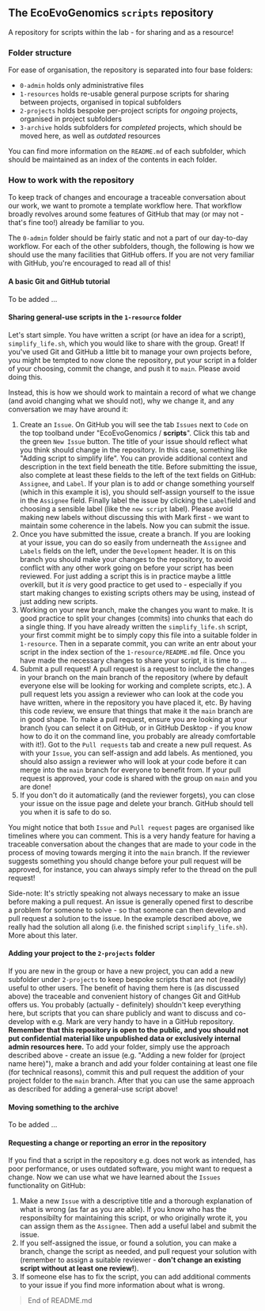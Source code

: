 ## The EcoEvoGenomics `scripts` repository
A repository for scripts within the lab - for sharing and as a resource! 

### Folder structure
For ease of organisation, the repository is separated into four base folders:

- `0-admin` holds only administrative files
- `1-resources` holds re-usable general purpose scripts for sharing between projects, organised in topical subfolders
- `2-projects` holds bespoke per-project scripts for *ongoing* projects, organised in project subfolders
- `3-archive` holds subfolders for *completed* projects, which should be moved here, as well as *outdated* resources

You can find more information on the `README.md` of each subfolder, which should be maintained as an index of the contents in each folder.

### How to work with the repository
To keep track of changes and encourage a traceable conversation about our work, we want to promote a template workflow here.
That workflow broadly revolves around some features of GitHub that may (or may not - that's fine too!) already be familiar to you.

The `0-admin` folder should be fairly static and not a part of our day-to-day workflow. For each of the other subfolders, though, the following is how we should use the many facilities that GitHub offers. If you are not very familiar with GitHub, you're encouraged to read all of this!

#### A basic Git and GitHub tutorial
To be added ...

#### Sharing general-use scripts in the `1-resource` folder
Let's start simple. You have written a script (or have an idea for a script), `simplify_life.sh`, which you would like to share with the group. Great!
If you've used Git and GitHub a little bit to manage your own projects before, you might be tempted to now clone the repository, put your script in a folder of your choosing, commit the change, and push it to `main`. Please avoid doing this.

Instead, this is how we should work to maintain a record of what we change (and avoid changing what we should not), why we change it, and any conversation we may have around it:

1. Create an `Issue`. On GitHub you will see the tab `Issues` next to `Code` on the top toolband under "EcoEvoGenomics / **scripts**". Click this tab and the green `New Issue` button. The title of your issue should reflect what you think should change in the repository. In this case, something like "Adding script to simplify life". You can provide additional context and description in the text field beneath the title. Before submitting the issue, also complete at least these fields to the left of the text fields on GitHub: `Assignee`, and `Label`. If your plan is to add or change something yourself (which in this example it is), you should self-assign yourself to the issue in the `Assignee` field. Finally label the issue by clicking the `Label`field and choosing a sensible label (like the `new script` label). Please avoid making new labels without discussing this with Mark first - we want to maintain some coherence in the labels. Now you can submit the issue.
2. Once you have submitted the issue, create a branch. If you are looking at your issue, you can do so easily from underneath the `Assignee` and `Labels` fields on the left, under the `Development` header. It is on this branch you should make your changes to the repository, to avoid conflict with any other work going on before your script has been reviewed. For just adding a script this is in practice maybe a little overkill, but it _is_ very good practice to get used to - especially if you start making changes to existing scripts others may be using, instead of just adding new scripts.
3. Working on your new branch, make the changes you want to make. It is good practice to split your changes (commits) into chunks that each do a single thing. If you have already written the `simplify_life.sh` script, your first commit might be to simply copy this file into a suitable folder in `1-resource`. Then in a separate commit, you can write an entr about your script in the index section of the `1-resource/README.md` file. Once you have made the necessary changes to share your script, it is time to ...
4. Submit a pull request! A pull request is a request to include the changes in your branch on the main branch of the repository (where by default everyone else will be looking for working and complete scripts, etc.). A pull request lets you assign a reviewer who can look at the code you have written, where in the repository you have placed it, etc. By having this code review, we ensure that things that make it the `main` branch are in good shape. To make a pull request, ensure you are looking at your branch (you can select it on GitHub, or in GitHub Desktop - if you know how to do it on the command line, you probably are already comfortable with it!). Got to the `Pull requests` tab and create a new pull request. As with your `Issue`, you can self-assign and add labels. As mentioned, you should also assign a reviewer who will look at your code before it can merge into the `main` branch for everyone to benefit from. If your pull request is approved, your code is shared with the group on `main` and you are done!
5. If you don't do it automatically (and the reviewer forgets), you can close your issue on the issue page and delete your branch. GitHub should tell you when it is safe to do so.

You might notice that both `Issue` and `Pull request` pages are organised like timelines where you can comment. This is a very handy feature for having a traceable conversation about the changes that are made to your code in the process of moving towards merging it into the `main` branch. If the reviewer suggests something you should change before your pull request will be approved, for instance, you can always simply refer to the thread on the pull request!

Side-note: It's strictly speaking not always necessary to make an issue before making a pull request. An issue is generally opened first to describe a problem for someone to solve - so that someone can then develop and pull request a solution to the issue. In the example described above, we really had the solution all along (i.e. the finished script `simplify_life.sh`). More about this later.

#### Adding your project to the `2-projects` folder
If you are new in the group or have a new project, you can add a new subfolder under `2-projects` to keep bespoke scripts that are not (readily) useful to other users. The benefit of having them here is (as discussed above) the traceable and convenient history of changes Git and GitHub offers us. You probably (actually - definitely) shouldn't keep everything here, but scripts that you can share publicly and want to discuss and co-develop with e.g. Mark are very handy to have in a GitHub repository. **Remember that this repository is open to the public, and you should not put confidential material like unpublished data or exclusively internal admin resources here.** To add your folder, simply use the approach described above - create an issue (e.g. "Adding a new folder for (project name here)"), make a branch and add your folder containing at least one file (for technical reasons), commit this and pull request the addition of your project folder to the `main` branch. After that you can use the same approach as described for adding a general-use script above!

#### Moving something to the archive
To be added ...

#### Requesting a change or reporting an error in the repository
If you find that a script in the repository e.g. does not work as intended, has poor performance, or uses outdated software, you might want to request a change. Now we can use what we have learned about the `Issues` functionality on GitHub:

1. Make a new `Issue` with a descriptive title and a thorough explanation of what is wrong (as far as you are able). If you know who has the responsibilty for maintaining this script, or who originally wrote it, you can assign them as the `Assignee`. Then add a useful label and submit the issue.
2. If you self-assigned the issue, or found a solution, you can make a branch, change the script as needed, and pull request your solution with (remember to assign a suitable reviewer - **don't change an existing script without at least one review!**).
3. If someone else has to fix the script, you can add additional comments to your issue if you find more information about what is wrong.

> End of README.md
